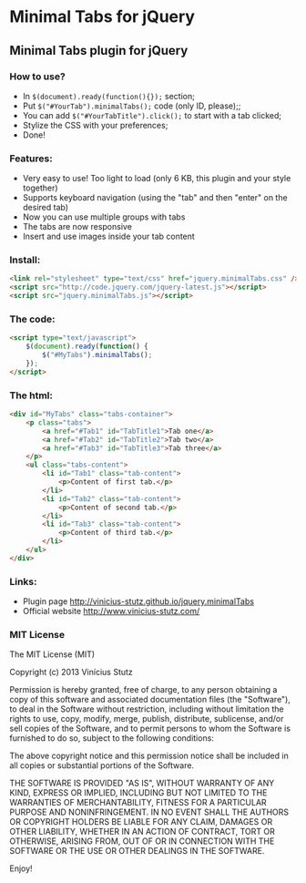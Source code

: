 # Minimal Tabs for jQuery

## Minimal Tabs plugin for jQuery

### How to use?
- In `$(document).ready(function(){});` section;
- Put `$("#YourTab").minimalTabs();` code (only ID, please);;
- You can add `$("#YourTabTitle").click();` to start with a tab clicked;
- Stylize the CSS with your preferences;
- Done!

### Features:
- Very easy to use! Too light to load (only 6 KB, this plugin and your style together)
- Supports keyboard navigation (using the "tab" and then "enter" on the desired tab)
- Now you can use multiple groups with tabs
- The tabs are now responsive
- Insert and use images inside your tab content
 
### Install:
```html
<link rel="stylesheet" type="text/css" href="jquery.minimalTabs.css" />
<script src="http://code.jquery.com/jquery-latest.js"></script>
<script src="jquery.minimalTabs.js"></script>
```
### The code:
```html
<script type="text/javascript">
    $(document).ready(function() {
        $("#MyTabs").minimalTabs();
    });
</script>
```
### The html:
```html
<div id="MyTabs" class="tabs-container">
    <p class="tabs">
        <a href="#Tab1" id="TabTitle1">Tab one</a>
        <a href="#Tab2" id="TabTitle2">Tab two</a>
        <a href="#Tab3" id="TabTitle3">Tab three</a>
    </p>
    <ul class="tabs-content">
        <li id="Tab1" class="tab-content">
            <p>Content of first tab.</p>
        </li>
        <li id="Tab2" class="tab-content">
            <p>Content of second tab.</p>
        </li>
        <li id="Tab3" class="tab-content">
            <p>Content of third tab.</p>
        </li>
    </ul>
</div>
```
### Links:
- Plugin page <http://vinicius-stutz.github.io/jquery.minimalTabs>
- Official website <http://www.vinicius-stutz.com/>

### MIT License
The MIT License (MIT)

Copyright (c) 2013 Vinícius Stutz

Permission is hereby granted, free of charge, to any person obtaining a copy
of this software and associated documentation files (the "Software"), to deal
in the Software without restriction, including without limitation the rights
to use, copy, modify, merge, publish, distribute, sublicense, and/or sell
copies of the Software, and to permit persons to whom the Software is
furnished to do so, subject to the following conditions:

The above copyright notice and this permission notice shall be included in all
copies or substantial portions of the Software.

THE SOFTWARE IS PROVIDED "AS IS", WITHOUT WARRANTY OF ANY KIND, EXPRESS OR
IMPLIED, INCLUDING BUT NOT LIMITED TO THE WARRANTIES OF MERCHANTABILITY,
FITNESS FOR A PARTICULAR PURPOSE AND NONINFRINGEMENT. IN NO EVENT SHALL THE
AUTHORS OR COPYRIGHT HOLDERS BE LIABLE FOR ANY CLAIM, DAMAGES OR OTHER
LIABILITY, WHETHER IN AN ACTION OF CONTRACT, TORT OR OTHERWISE, ARISING FROM,
OUT OF OR IN CONNECTION WITH THE SOFTWARE OR THE USE OR OTHER DEALINGS IN THE
SOFTWARE.

Enjoy!
